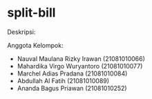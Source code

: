 # split-bill

Deskripsi:


Anggota Kelompok:
- Nauval Maulana Rizky Irawan (21081010066)
- Mahardika Virgo Wuryantoro (21081010077)
- Marchel Adias Pradana (21081010084)
- Abdullah Al Fatih (21081010089)
- Ananda Bagus Priawan (21081010252)

